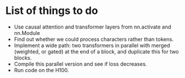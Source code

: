 # List of things to do
- Use causal attention and transformer layers from nn.activate and nn.Module
- Find out whether we could process characters rather than tokens. 
- Implement a wide path: two transformers in parallel with merged (weighted, 
  or gated) at the end of a block, and duplicate this for two blocks. 
- Compile this parallel version and see if loss decreases. 
- Run code on the H100. 

